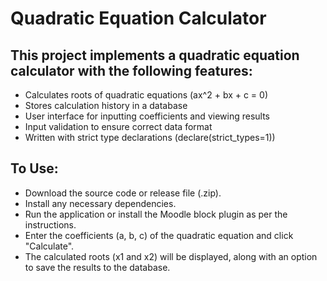 # Quadratic Equation Calculator

## This project implements a quadratic equation calculator with the following features:

* Calculates roots of quadratic equations (ax^2 + bx + c = 0)
* Stores calculation history in a database
* User interface for inputting coefficients and viewing results
* Input validation to ensure correct data format
* Written with strict type declarations (declare(strict_types=1))

## To Use:

* Download the source code or release file (.zip).
* Install any necessary dependencies.
* Run the application or install the Moodle block plugin as per the instructions.
* Enter the coefficients (a, b, c) of the quadratic equation and click "Calculate".
* The calculated roots (x1 and x2) will be displayed, along with an option to save the results to the database.
